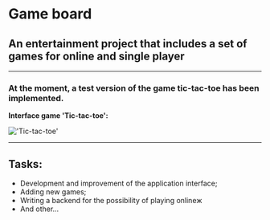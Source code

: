 # Game board

## An entertainment project that includes a set of games for online and single player

---

### At the moment, a test version of the game tic-tac-toe has been implemented.

**Interface game 'Tic-tac-toe':**

!['Tic-tac-toe'](https://github.com/Andrej1405/world_game/tree/master/src/assets/images/board.png "Interface game 'Tic-tac-toe'")

---

## Tasks:

-   Development and improvement of the application interface;
-   Adding new games;
-   Writing a backend for the possibility of playing onlineж
-   And other...
